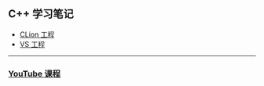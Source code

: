 ## C++ 学习笔记

- [CLion 工程](../../study_for_cpp/README.md)
- [VS 工程](/readme.md)



---

### [YouTube 课程](Codes/basic_dev_codes/study_for_cpp/doc/youtube/readme.md)


